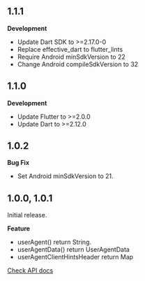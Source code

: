 ## 1.1.1

**Development**
- Update Dart SDK to >=2.17.0-0
- Replace effective_dart to flutter_lints
- Require Android minSdkVersion to 22
- Change Android compileSdkVersion to 32

## 1.1.0

**Development**
- Update Flutter to >=2.0.0
- Update Dart to >=2.12.0

## 1.0.2

**Bug Fix**
- Set Android minSdkVersion to 21.

## 1.0.0, 1.0.1

Initial release.

**Feature**
- userAgent() return String.
- userAgentData() return UserAgentData
- userAgentClientHintsHeader return Map

[Check API docs](https://pub.dev/documentation/ua_client_hints/latest/ua_client_hints/ua_client_hints-library.html)

